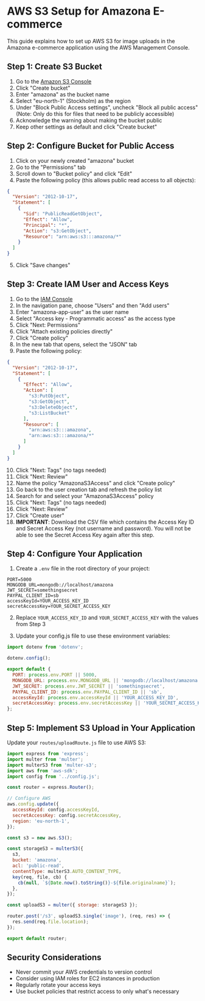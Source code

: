# AWS S3 Setup for Amazona E-commerce

This guide explains how to set up AWS S3 for image uploads in the Amazona e-commerce application using the AWS Management Console.

## Step 1: Create S3 Bucket

1. Go to the [Amazon S3 Console](https://s3.console.aws.amazon.com/)
2. Click "Create bucket"
3. Enter "amazona" as the bucket name
4. Select "eu-north-1" (Stockholm) as the region
5. Under "Block Public Access settings", uncheck "Block all public access" (Note: Only do this for files that need to be publicly accessible)
6. Acknowledge the warning about making the bucket public
7. Keep other settings as default and click "Create bucket"

## Step 2: Configure Bucket for Public Access

1. Click on your newly created "amazona" bucket
2. Go to the "Permissions" tab
3. Scroll down to "Bucket policy" and click "Edit"
4. Paste the following policy (this allows public read access to all objects):

```json
{
  "Version": "2012-10-17",
  "Statement": [
    {
      "Sid": "PublicReadGetObject",
      "Effect": "Allow",
      "Principal": "*",
      "Action": "s3:GetObject",
      "Resource": "arn:aws:s3:::amazona/*"
    }
  ]
}
```

5. Click "Save changes"

## Step 3: Create IAM User and Access Keys

1. Go to the [IAM Console](https://console.aws.amazon.com/iam/)
2. In the navigation pane, choose "Users" and then "Add users"
3. Enter "amazona-app-user" as the user name
4. Select "Access key - Programmatic access" as the access type
5. Click "Next: Permissions"
6. Click "Attach existing policies directly"
7. Click "Create policy"
8. In the new tab that opens, select the "JSON" tab
9. Paste the following policy:

```json
{
  "Version": "2012-10-17",
  "Statement": [
    {
      "Effect": "Allow",
      "Action": [
        "s3:PutObject",
        "s3:GetObject",
        "s3:DeleteObject",
        "s3:ListBucket"
      ],
      "Resource": [
        "arn:aws:s3:::amazona",
        "arn:aws:s3:::amazona/*"
      ]
    }
  ]
}
```

10. Click "Next: Tags" (no tags needed)
11. Click "Next: Review"
12. Name the policy "AmazonaS3Access" and click "Create policy"
13. Go back to the user creation tab and refresh the policy list
14. Search for and select your "AmazonaS3Access" policy
15. Click "Next: Tags" (no tags needed)
16. Click "Next: Review"
17. Click "Create user"
18. **IMPORTANT**: Download the CSV file which contains the Access Key ID and Secret Access Key (not username and password). You will not be able to see the Secret Access Key again after this step.

## Step 4: Configure Your Application

1. Create a `.env` file in the root directory of your project:

```
PORT=5000
MONGODB_URL=mongodb://localhost/amazona
JWT_SECRET=somethingsecret
PAYPAL_CLIENT_ID=sb
accessKeyId=YOUR_ACCESS_KEY_ID
secretAccessKey=YOUR_SECRET_ACCESS_KEY
```

2. Replace `YOUR_ACCESS_KEY_ID` and `YOUR_SECRET_ACCESS_KEY` with the values from Step 3

3. Update your config.js file to use these environment variables:

```javascript
import dotenv from 'dotenv';

dotenv.config();

export default {
  PORT: process.env.PORT || 5000,
  MONGODB_URL: process.env.MONGODB_URL || 'mongodb://localhost/amazona',
  JWT_SECRET: process.env.JWT_SECRET || 'somethingsecret',
  PAYPAL_CLIENT_ID: process.env.PAYPAL_CLIENT_ID || 'sb',
  accessKeyId: process.env.accessKeyId || 'YOUR_ACCESS_KEY_ID',
  secretAccessKey: process.env.secretAccessKey || 'YOUR_SECRET_ACCESS_KEY',
};
```

## Step 5: Implement S3 Upload in Your Application

Update your `routes/uploadRoute.js` file to use AWS S3:

```javascript
import express from 'express';
import multer from 'multer';
import multerS3 from 'multer-s3';
import aws from 'aws-sdk';
import config from '../config.js';

const router = express.Router();

// Configure AWS
aws.config.update({
  accessKeyId: config.accessKeyId,
  secretAccessKey: config.secretAccessKey,
  region: 'eu-north-1',
});

const s3 = new aws.S3();

const storageS3 = multerS3({
  s3,
  bucket: 'amazona',
  acl: 'public-read',
  contentType: multerS3.AUTO_CONTENT_TYPE,
  key(req, file, cb) {
    cb(null, `${Date.now().toString()}-${file.originalname}`);
  },
});

const uploadS3 = multer({ storage: storageS3 });

router.post('/s3', uploadS3.single('image'), (req, res) => {
  res.send(req.file.location);
});

export default router;
```

## Security Considerations

- Never commit your AWS credentials to version control
- Consider using IAM roles for EC2 instances in production
- Regularly rotate your access keys
- Use bucket policies that restrict access to only what's necessary